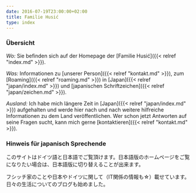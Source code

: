 ```yaml
---
date: 2016-07-19T23:00:00+02:00
title: Familie Husić
type: index
---
```


### Übersicht

*Wo:* Sie befinden sich auf der Homepage der [Familie Husić]({{< relref "index.md" >}}).

*Was:* Informationen zu [unserer Person]({{< relref "kontakt.md" >}}), zum [Roaming]({{< relref "roaming.md" >}}) in [Japan]({{< relref "japan/index.md" >}}) und [japanischen Schriftzeichen]({{< relref "japan/zeichen.md" >}}). 

*Ausland:* Ich habe mich längere Zeit in [Japan]({{< relref "japan/index.md" >}}) aufgehalten und werde hier nach und nach weitere hilfreiche Informationen zu dem Land veröffentlichen. Wer schon jetzt Antworten auf seine Fragen sucht, kann mich gerne [kontaktieren]({{< relref "kontakt.md" >}}).

### Hinweis für japanisch Sprechende

このサイトはドイツ語と日本語でご覧頂けます。日本語版のホームページをご覧になりたい場合は、日本語版に切り替えることが出来ます。

フシッチ家のことや日本やドイツに関して（IT関係の情報も☆）載せています。日々の生活についてのブログも始めました。

